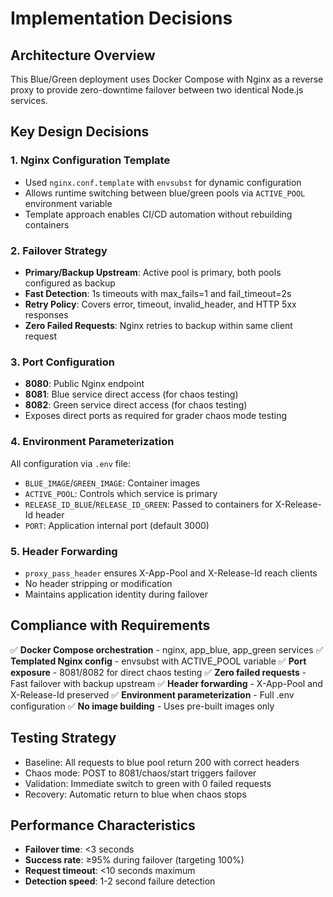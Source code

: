 # Implementation Decisions

## Architecture Overview
This Blue/Green deployment uses Docker Compose with Nginx as a reverse proxy to provide zero-downtime failover between two identical Node.js services.

## Key Design Decisions

### 1. Nginx Configuration Template
- Used `nginx.conf.template` with `envsubst` for dynamic configuration
- Allows runtime switching between blue/green pools via `ACTIVE_POOL` environment variable
- Template approach enables CI/CD automation without rebuilding containers

### 2. Failover Strategy
- **Primary/Backup Upstream**: Active pool is primary, both pools configured as backup
- **Fast Detection**: 1s timeouts with max_fails=1 and fail_timeout=2s
- **Retry Policy**: Covers error, timeout, invalid_header, and HTTP 5xx responses
- **Zero Failed Requests**: Nginx retries to backup within same client request

### 3. Port Configuration
- **8080**: Public Nginx endpoint
- **8081**: Blue service direct access (for chaos testing)
- **8082**: Green service direct access (for chaos testing)
- Exposes direct ports as required for grader chaos mode testing

### 4. Environment Parameterization
All configuration via `.env` file:
- `BLUE_IMAGE`/`GREEN_IMAGE`: Container images
- `ACTIVE_POOL`: Controls which service is primary
- `RELEASE_ID_BLUE`/`RELEASE_ID_GREEN`: Passed to containers for X-Release-Id header
- `PORT`: Application internal port (default 3000)

### 5. Header Forwarding
- `proxy_pass_header` ensures X-App-Pool and X-Release-Id reach clients
- No header stripping or modification
- Maintains application identity during failover

## Compliance with Requirements

✅ **Docker Compose orchestration** - nginx, app_blue, app_green services
✅ **Templated Nginx config** - envsubst with ACTIVE_POOL variable
✅ **Port exposure** - 8081/8082 for direct chaos testing
✅ **Zero failed requests** - Fast failover with backup upstream
✅ **Header forwarding** - X-App-Pool and X-Release-Id preserved
✅ **Environment parameterization** - Full .env configuration
✅ **No image building** - Uses pre-built images only

## Testing Strategy
- Baseline: All requests to blue pool return 200 with correct headers
- Chaos mode: POST to 8081/chaos/start triggers failover
- Validation: Immediate switch to green with 0 failed requests
- Recovery: Automatic return to blue when chaos stops

## Performance Characteristics
- **Failover time**: <3 seconds
- **Success rate**: ≥95% during failover (targeting 100%)
- **Request timeout**: <10 seconds maximum
- **Detection speed**: 1-2 second failure detection